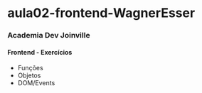 # aula02-frontend-WagnerEsser
### Academia Dev Joinville

#### Frontend - Exercícios
- Funções
- Objetos
- DOM/Events
